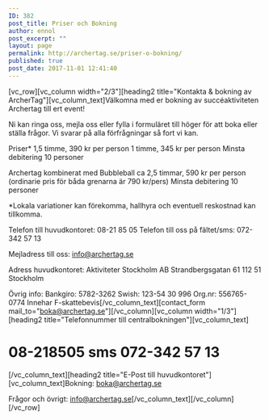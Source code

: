```yaml
---
ID: 382
post_title: Priser och Bokning
author: ennol
post_excerpt: ""
layout: page
permalink: http://archertag.se/priser-o-bokning/
published: true
post_date: 2017-11-01 12:41:40
---
```

[vc_row][vc_column width="2/3"][heading2 title="Kontakta &amp; bokning av ArcherTag"][vc_column_text]Välkomna med er bokning av succéaktiviteten Archertag till ert event!

Ni kan ringa oss, mejla oss eller fylla i formuläret till höger för att boka eller ställa frågor. Vi svarar på alla förfrågningar så fort vi kan.

Priser*
1,5 timme, 390 kr per person
1 timme, 345 kr per person
Minsta debitering 10 personer

Archertag kombinerat med Bubbleball
ca 2,5 timmar, 590 kr per person (ordinarie pris för båda grenarna är 790 kr/pers)
Minsta debitering 10 personer

*Lokala variationer kan förekomma, hallhyra och eventuell reskostnad kan tillkomma.

Telefon till huvudkontoret: 08-21 85 05
Telefon till oss på fältet/sms: 072-342 57 13

Mejladress till oss: info@archertag.se

Adress huvudkontoret:
Aktiviteter Stockholm AB
Strandbergsgatan 61
112 51 Stockholm

Övrig info:
Bankgiro: 5782-3262
Swish: 123-54 30 996
Org.nr: 556765-0774
Innehar F-skattebevis[/vc_column_text][contact_form mail_to="boka@archertag.se"][/vc_column][vc_column width="1/3"][heading2 title="Telefonnummer till centralbokningen"][vc_column_text]
<h1><strong>08-218505
sms 072-342 57 13</strong></h1>
[/vc_column_text][heading2 title="E-Post till huvudkontoret"][vc_column_text]Bokning:
<a href="mailto:boka@archertag.se">boka@archertag.se</a>

Frågor och övrigt:
<a href="mailto:info@archertag.se">info@archertag.se</a>[/vc_column_text][/vc_column][/vc_row]